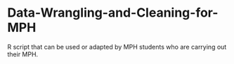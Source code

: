# Data-Wrangling-and-Cleaning-for-MPH
R script that can be used or adapted by MPH students who are carrying out their MPH. 

